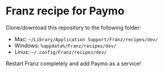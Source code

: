 # Franz recipe for Paymo

Clone/download this repository to the following folder:
  - Mac: `~/Library/Application Support/Franz/recipes/dev/`
  - Windows: `%appdata%/Franz/recipes/dev/`
  - Linux: `~/.config/Franz/recipes/dev/`

Restart Franz completely and add Paymo as a service!
